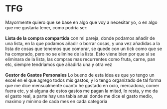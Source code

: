 # TFG

Mayormente quiero que se base en algo que voy a necesitar yo, o en algo que me gustaría tener, como podría ser:
<br><br>
**Lista de la compra compartida** con mi pareja, donde podamos añadir de una lista, en la que podamos añadir o borrar cosas, y una vez añadidas a la lista de cosas que tenemos que comprar, se quede con un tick como que se ha comprado, pero no se elimine de la lista. Esto viene bien por que si se eliminara de la lista, las compras mas recurrentes como fruta, carne, pan etc, siempre tendríamos que añadirla una y otra vez
<br><br>
**Gestor de Gastos Personales** Lo bueno de esta idea es que yo tengo un excel en el que agrego todos mis gastos, y lo tengo organizado de tal forma que me dice mensualmente cuanto he gastado en ocio, mercadona, comer fuera etc, y si alguna de estos gastos me pagan la mitad, lo resta, y me da el gasto real, a parte hay una tabla anual donde me dice el gasto medio, maximo y minimo de cada mes en cada categoria
